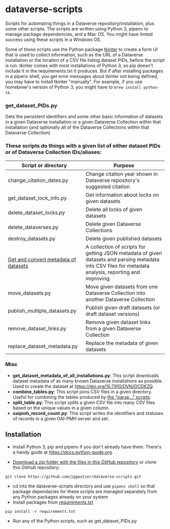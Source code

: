 # dataverse-scripts

Scripts for automating things in a Dataverse repository/installation, plus some other scripts. The scripts are written using Python 3, pipenv to manage package dependencies, and a Mac OS. You might have limted success using these scripts in a Windows OS.

Some of these scripts use the Python package [tkinter](https://docs.python.org/3/library/tkinter.html) to create a form UI that is used to collect information, such as the URL of a Dataverse installation or the location of a CSV file listing dataset PIDs, before the script is run. tkinter comes with most installations of Python 3, so pip doesn't include it in the requirements.txt it produces. But if after installing packages in a pipenv shell, you get error messages about tkinter not being defined, you may have to install tkinter "manually". For example, if you use homebrew's version of Python 3, you might have to `brew install python-tk`.

### get_dataset_PIDs.py
Gets the persistent identifiers and some other basic information of datasets in a given Dataverse installation or a given Dataverse Collection within that installation (and optionally all of the Dataverse Collections within that Dataverse Collection)

### These scripts do things with a given list of either dataset PIDs or of Dataverse Collection IDs/aliases:

| Script or directory                          | Purpose                                                                                                                                                        |
|----------------------------------------------|----------------------------------------------------------------------------------------------------------------------------------------------------------------|
| change_citation_dates.py                     | Change citation year shown in Dataverse repository's suggested citation                                            |
| get_dataset_lock_info.py                     | Get information about locks on given datasets                                                                                                              |
| delete_dataset_locks.py                      | Delete all locks of given datasets                                                                                                                             |
| delete_dataverses.py                         | Delete given Dataverse Collections                                                                                                                             |
| destroy_datasets.py                          | Delete given published datasets                                                                                                                                |
| [Get and convert metadata of datasets](https://github.com/jggautier/dataverse-scripts/tree/main/get-dataverse-metadata)         | A collection of scripts for getting JSON metadata of given datasets and parsing metadata into CSV files for metadata analysis, reporting and improving.        |
| move_datasets.py                             | Move given datasets from one Dataverse Collection into another Dataverse Collection                                                                                                 |
| publish_multiple_datasets.py                 | Publish given draft datasets (or draft dataset versions)                                                                                                     |
| remove_dataset_links.py                      | Remove given dataset links from a given Dataverse Collection                                                                                                   |
| replace_dataset_metadata.py                  | Replace the metadata of given datasets                                                                                                                         |

### Misc
- **get_dataset_metadata_of_all_installations.py**: This script downloads dataset metadata of as many known Dataverse installations as possible. Used to create the dataset at https://doi.org/10.7910/DVN/DCDKZQ.
- **combine_tables.py**: This script joins CSV files in a given directory. Useful for combining the tables produced by [the "parse..." scripts](https://github.com/jggautier/dataverse-scripts/tree/main/get-dataverse-metadata/parse_metadata_fields).
- **split_table.py**: This script splits a given CSV file into many CSV files based on the unique values in a given column.
- **oaipmh_record_count.py**: This script writes the identifiers and statuses of records in a given OAI-PMH server and set.
  
## Installation
 * Install Python 3, pip and pipenv if you don't already have them. There's a handy guide at https://docs.python-guide.org.
 
 * [Download a zip folder with the files in this GitHub repository](https://github.com/jggautier/dataverse-scripts/archive/refs/heads/main.zip) or clone this GitHub repository:

```
git clone https://github.com/jggautier/dataverse-scripts.git
```

 * cd into the dataverse-scripts directory and use `pipenv shell` so that package dependacies for these scripts are managed separately from any Python packages already on your system
 * Install packages from [requirements.txt](https://github.com/jggautier/dataverse-scripts/blob/main/requirements.txt)
 ```
pip install -r requirements.txt
```
 * Run any of the Python scripts, such as get_dataset_PIDs.py
